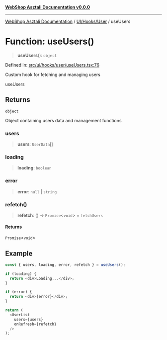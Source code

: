 [**WebShop Asztali Documentation v0.0.0**](../../../../README.md)

***

[WebShop Asztali Documentation](../../../../modules.md) / [UI/Hooks/User](../README-4.md) / useUsers

# Function: useUsers()

> **useUsers**(): `object`

Defined in: [src/ui/hooks/user/useUsers.tsx:76](https://github.com/yourusername/webshop_asztali/blob/966ac422304bbbe6308f4e6c123a88355a82fe82/src/ui/hooks/user/useUsers.tsx#L76)

Custom hook for fetching and managing users

 useUsers

## Returns

`object`

Object containing users data and management functions

### users

> **users**: `UserData`[]

### loading

> **loading**: `boolean`

### error

> **error**: `null` \| `string`

### refetch()

> **refetch**: () => `Promise`\<`void`\> = `fetchUsers`

#### Returns

`Promise`\<`void`\>

## Example

```ts
const { users, loading, error, refetch } = useUsers();

if (loading) {
  return <div>Loading...</div>;
}

if (error) {
  return <div>{error}</div>;
}

return (
  <UserList 
    users={users} 
    onRefresh={refetch} 
  />
);
```
